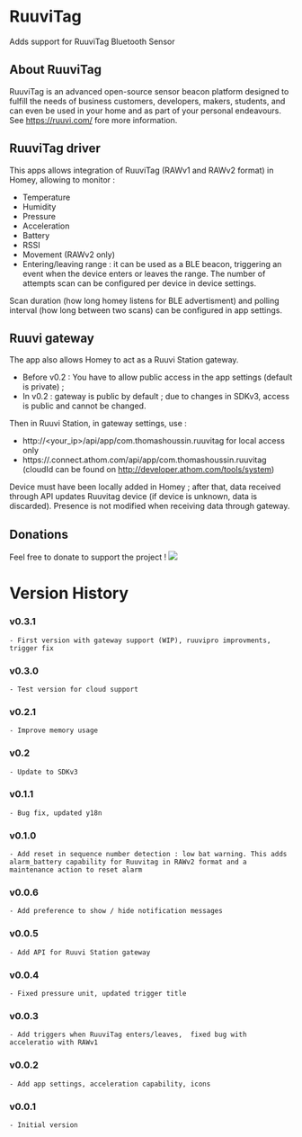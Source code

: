 # RuuviTag

Adds support for RuuviTag Bluetooth Sensor

## About RuuviTag
RuuviTag is an advanced open-source sensor beacon platform designed to fulfill the needs of business customers, developers, makers, students, and can even be used in your home and as part of your personal endeavours. See https://ruuvi.com/ fore more information. 

## RuuviTag driver
This apps allows integration of RuuviTag (RAWv1 and RAWv2 format) in Homey, allowing to monitor :
- Temperature
- Humidity
- Pressure
- Acceleration
- Battery
- RSSI
- Movement (RAWv2 only)
- Entering/leaving range : it can be used as a BLE beacon, triggering an event when the device enters or leaves the range. The number of attempts scan can be configured per device in device settings.

Scan duration (how long homey listens for BLE advertisment) and polling interval (how long between two scans) can be configured in app settings.

## Ruuvi gateway
The app also allows Homey to act as a Ruuvi Station gateway. 
- Before v0.2 : You have to allow public access in the app settings (default is private) ; 
- In v0.2 : gateway is public by default ; due to changes in SDKv3, access is public and cannot be changed. 

Then in Ruuvi Station, in gateway settings, use : 
- http://<your_ip>/api/app/com.thomashoussin.ruuvitag for local access only
- https://<cloudid>.connect.athom.com/api/app/com.thomashoussin.ruuvitag (cloudId can be found on http://developer.athom.com/tools/system)

Device must have been locally added in Homey ; after that, data received through API updates Ruuvitag device (if device is unknown, data is discarded). Presence is not modified when receiving data through gateway. 

## Donations
Feel free to donate to  support the project !
[<img src="https://www.paypalobjects.com/en_GB/i/btn/btn_donate_SM.gif">](https://www.paypal.com/cgi-bin/webscr?cmd=_donations&business=RVBS24SPLU922&currency_code=EUR)

# Version History
###  v0.3.1
    - First version with gateway support (WIP), ruuvipro improvments, trigger fix
### v0.3.0
	- Test version for cloud support 
### v0.2.1
	- Improve memory usage 
### v0.2
	- Update to SDKv3 
### v0.1.1
	- Bug fix, updated y18n
### v0.1.0
	- Add reset in sequence number detection : low bat warning. This adds alarm_battery capability for Ruuvitag in RAWv2 format and a maintenance action to reset alarm
### v0.0.6
	- Add preference to show / hide notification messages
### v0.0.5 
	- Add API for Ruuvi Station gateway
### v0.0.4
	- Fixed pressure unit, updated trigger title
### v0.0.3
	- Add triggers when RuuviTag enters/leaves,  fixed bug with acceleratio with RAWv1
### v0.0.2
	- Add app settings, acceleration capability, icons
### v0.0.1
	- Initial version